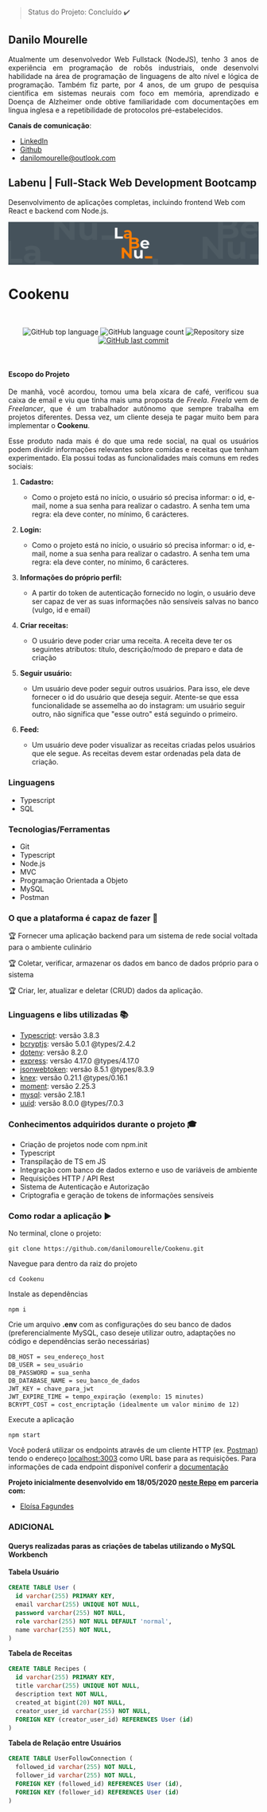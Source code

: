 > Status do Projeto: Concluído :heavy_check_mark:
## Danilo Mourelle
<p align="justify">Atualmente um desenvolvedor Web Fullstack (NodeJS), tenho 3 anos de experiência em programação de robôs industriais, onde desenvolvi habilidade na área de programação de linguagens de alto nível e lógica de programação. Também fiz parte, por 4 anos, de um grupo de pesquisa científica em sistemas neurais com foco em memória, aprendizado e Doença de Alzheimer onde obtive familiaridade com documentações em lingua inglesa e a repetibilidade de protocolos pré-estabelecidos.</p>

**Canais de comunicação**:
- [LinkedIn](https://www.linkedin.com/in/danilomourelle/)
- [Github](https://github.com/danilomourelle)
- <danilomourelle@outlook.com>

## Labenu | Full-Stack Web Development Bootcamp
Desenvolvimento de aplicações completas, incluindo frontend Web com React e backend com Node.js.

[![Screenshot_1](https://raw.githubusercontent.com/danilomourelle/Whats4/master/Lbn.png)](https://www.labenu.com.br/)

# Cookenu

<br>
<p align="center">
  <img alt="GitHub top language" src="https://img.shields.io/github/languages/top/danilomourelle/Cookenu">

  <img alt="GitHub language count" src="https://img.shields.io/github/languages/count/danilomourelle/Cookenu">

  <img alt="Repository size" src="https://img.shields.io/github/repo-size/danilomourelle/Cookenu">

  <a href="https://github.com/danilomourelle/Cookenu/commits/master">
    <img alt="GitHub last commit" src="https://img.shields.io/github/last-commit/danilomourelle/Cookenu">
  </a>
</p>
<br>

#### Escopo do Projeto

<p align="justify">De manhã, você acordou, tomou uma bela xícara de café, verificou sua caixa de email e viu que tinha mais uma proposta de <em>Freela</em>. <em>Freela</em> vem de <em>Freelancer</em>, que é um trabalhador autônomo que sempre trabalha em projetos diferentes. Dessa vez, um cliente deseja te pagar muito bem para implementar o <strong>Cookenu</strong>.

</p>

<p align="justify">Esse produto nada mais é do que uma rede social, na qual os usuários podem dividir informações relevantes sobre comidas e receitas que tenham experimentado. Ela possui todas as funcionalidades mais comuns em redes sociais:</p>


1. **Cadastro:**
    - Como o projeto está no início, o usuário só precisa informar: o id, e-mail, nome a sua senha para realizar o cadastro. A senha tem uma regra: ela deve conter, no mínimo, 6 carácteres.

2. **Login:**
    - Como o projeto está no início, o usuário só precisa informar: o id, e-mail, nome a sua senha para realizar o cadastro. A senha tem uma regra: ela deve conter, no mínimo, 6 carácteres.
    
3. **Informações do próprio perfil:**
    - A partir do token de autenticação fornecido no login, o usuário deve ser capaz de ver as suas informações não sensíveis salvas no banco (vulgo, id e email)
    
4. **Criar receitas:**
    - O usuário deve poder criar uma receita. A receita deve ter os seguintes atributos: título, descrição/modo de preparo e data de criação
   
5. **Seguir usuário:**
    - Um usuário deve poder seguir outros usuários. Para isso, ele deve fornecer o id do usuário que deseja seguir. Atente-se que essa funcionalidade se assemelha ao do instagram: um usuário seguir outro, não significa que "esse outro" está seguindo o primeiro.
    
6. **Feed:**
    - Um usuário deve poder visualizar as receitas criadas pelos usuários que ele segue. As receitas devem estar ordenadas pela data de criação.

### Linguagens

* Typescript
* SQL

### Tecnologias/Ferramentas

* Git
* Typescript
* Node.js
* MVC
* Programação Orientada a Objeto
* MySQL
* Postman

### O que a plataforma é capaz de fazer :checkered_flag:

:trophy: Fornecer uma aplicação backend para um sistema de rede social voltada para o ambiente culinário 

:trophy: Coletar, verificar, armazenar os dados em banco de dados próprio para o sistema

:trophy: Criar, ler, atualizar e deletar (CRUD) dados da aplicação.

### Linguagens e libs utilizadas :books:

- [Typescript](https://www.typescriptlang.org/docs/home.html): versão 3.8.3
- [bcryptjs](https://styled-components.com/): versão 5.0.1 @types/2.4.2
- [dotenv](https://github.com/motdotla/dotenv): versão 8.2.0
- [express](https://expressjs.com/): versão 4.17.0 @types/4.17.0
- [jsonwebtoken](https://github.com/auth0/node-jsonwebtoken): versão 8.5.1 @types/8.3.9 
- [knex](http://knexjs.org/): versão 0.21.1 @types/0.16.1
- [moment](https://momentjs.com/): versão 2.25.3 
- [mysql](https://github.com/mysqljs/mysql): versão 2.18.1
- [uuid](https://github.com/uuidjs/uuid): versão 8.0.0 @types/7.0.3

### Conhecimentos adquiridos durante o projeto :mortar_board:
- Criação de projetos node com npm.init
- Typescript
- Transpilação de TS em JS
- Integração com banco de dados externo e uso de variáveis de ambiente
- Requisições HTTP / API Rest
- Sistema de Autenticação e Autorização
- Criptografia e geração de tokens de informações sensíveis

### Como rodar a aplicação :arrow_forward:

No terminal, clone o projeto: 

```
git clone https://github.com/danilomourelle/Cookenu.git
```
Navegue para dentro da raiz do projeto
```
cd Cookenu
```
Instale as dependências
```
npm i
```
Crie um arquivo __.env__ com as configurações do seu banco de dados (preferencialmente MySQL, caso deseje utilizar outro, adaptações no código e dependências serão necessárias)
```
DB_HOST = seu_endereço_host
DB_USER = seu_usuário
DB_PASSWORD = sua_senha
DB_DATABASE_NAME = seu_banco_de_dados
JWT_KEY = chave_para_jwt
JWT_EXPIRE_TIME = tempo_expiração (exemplo: 15 minutes)
BCRYPT_COST = cost_encriptação (idealmente um valor minimo de 12)
```
Execute a aplicação
```
npm start
```
Você poderá utilizar os endpoints através de um cliente HTTP (ex. [Postman](https://www.postman.com/product/api-client/)) tendo o endereço [localhost:3003](http:localhost:3003) como URL base para as requisições. Para informações de cada endpoint disponível conferir a [documentação](https://documenter.getpostman.com/view/10578976/T17CEqm8?version=latest)

**Projeto inicialmente desenvolvido em 18/05/2020 [neste Repo](https://github.com/future4code/sagan-Cookenu-grupo1) em parceria com:**
* [Eloísa Fagundes](https://github.com/EloisaFagundes)

### ADICIONAL
#### Querys realizadas paras as criações de tabelas utilizando o MySQL Workbench

**Tabela Usuário**

```SQL
CREATE TABLE User (
  id varchar(255) PRIMARY KEY,
  email varchar(255) UNIQUE NOT NULL,
  password varchar(255) NOT NULL,
  role varchar(255) NOT NULL DEFAULT 'normal',
  name varchar(255) NOT NULL,
)
```

**Tabela de Receitas**
```SQL
CREATE TABLE Recipes (
  id varchar(255) PRIMARY KEY,
  title varchar(255) UNIQUE NOT NULL,
  description text NOT NULL,
  created_at bigint(20) NOT NULL,
  creator_user_id varchar(255) NOT NULL,
  FOREIGN KEY (creator_user_id) REFERENCES User (id)
)
```

**Tabela de Relação entre Usuários**
```SQL
CREATE TABLE UserFollowConnection (
  followed_id varchar(255) NOT NULL,
  follower_id varchar(255) NOT NULL,
  FOREIGN KEY (followed_id) REFERENCES User (id),
  FOREIGN KEY (follower_id) REFERENCES User (id)
)
```
